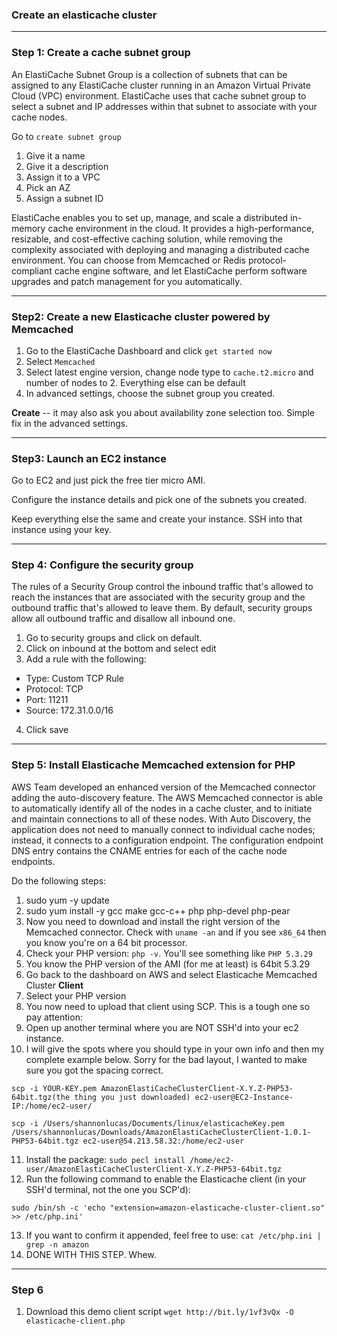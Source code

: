 ### Create an elasticache cluster

<hr>

### Step 1: Create a cache subnet group

An ElastiCache Subnet Group is a collection of subnets that can be assigned to any ElastiCache cluster running in an Amazon Virtual Private Cloud (VPC) environment. 
ElastiCache uses that cache subnet group to select a subnet and IP addresses within that subnet to associate with your cache nodes.

Go to `create subnet group` 

1) Give it a name
2) Give it a description
3) Assign it to a VPC
4) Pick an AZ
5) Assign a subnet ID

ElastiCache enables you to set up, manage, and scale a distributed in-memory cache environment in the cloud. 
It provides a high-performance, resizable, and cost-effective caching solution, while removing the complexity associated with deploying and managing a distributed cache environment. 
You can choose from Memcached or Redis protocol-compliant cache engine software, and let ElastiCache perform software upgrades and patch management for you automatically.

<hr>

### Step2: Create a new Elasticache cluster powered by Memcached

1) Go to the ElastiCache Dashboard and click `get started now`
2) Select `Memcached`
3) Select latest engine version, change node type to `cache.t2.micro` and number of nodes to 2. Everything else can be default
4) In advanced settings, choose the subnet group you created.

**Create** -- it may also ask you about availability zone selection too. Simple fix in the advanced settings.

<hr>

### Step3: Launch an EC2 instance

Go to EC2 and just pick the free tier micro AMI.

Configure the instance details and pick one of the subnets you created. 

Keep everything else the same and create your instance. SSH into that instance using your key.

<hr>

### Step 4: Configure the security group

The rules of a Security Group control the inbound traffic that's allowed to reach the instances that are associated with the security group and the outbound traffic that's allowed to leave them. 
By default, security groups allow all outbound traffic and disallow all inbound one.

1) Go to security groups and click on default.
2) Click on inbound at the bottom and select edit
3) Add a rule with the following:
* Type: Custom TCP Rule
* Protocol: TCP
* Port: 11211
* Source: 172.31.0.0/16
4) Click save

<hr>

### Step 5: Install Elasticache Memcached extension for PHP

AWS Team developed an enhanced version of the Memcached connector adding the auto-discovery feature. 
The AWS Memcached connector is able to automatically identify all of the nodes in a cache cluster, and to initiate and maintain connections to all of these nodes. 
With Auto Discovery, the application does not need to manually connect to individual cache nodes; instead, it connects to a configuration endpoint. 
The configuration endpoint DNS entry contains the CNAME entries for each of the cache node endpoints.

Do the following steps:

1) sudo yum -y update
2) sudo yum install -y gcc make gcc-c++ php php-devel php-pear
3) Now you need to download and install the right version of the Memcached connector. 
Check with `uname -an` and if you see `x86_64` then you know you're on a 64 bit processor. 
4) Check your PHP version: `php -v`. You'll see something like `PHP 5.3.29`
5) You know the PHP version of the AMI (for me at least) is 64bit 5.3.29
6) Go back to the dashboard on AWS and select Elasticache Memcached Cluster **Client**
7) Select your PHP version
8) You now need to upload that client using SCP. This is a tough one so pay attention:
9) Open up another terminal where you are NOT SSH'd into your ec2 instance.
10) I will give the spots where you should type in your own info and then my complete example below. Sorry for the bad layout,
I wanted to make sure you got the spacing correct.

```
scp -i YOUR-KEY.pem AmazonElastiCacheClusterClient-X.Y.Z-PHP53-64bit.tgz(the thing you just downloaded) ec2-user@EC2-Instance-IP:/home/ec2-user/
```

```
scp -i /Users/shannonlucas/Documents/linux/elasticacheKey.pem /Users/shannonlucas/Downloads/AmazonElastiCacheClusterClient-1.0.1-PHP53-64bit.tgz ec2-user@54.213.58.32:/home/ec2-user 
```

11) Install the package: `sudo pecl install /home/ec2-user/AmazonElastiCacheClusterClient-X.Y.Z-PHP53-64bit.tgz` 
12) Run the following command to enable the Elasticache client (in your SSH'd terminal, not the one you SCP'd):

```
sudo /bin/sh -c 'echo "extension=amazon-elasticache-cluster-client.so" >> /etc/php.ini'
```
13) If you want to confirm it appended, feel free to use: `cat /etc/php.ini | grep -n amazon`
14) DONE WITH THIS STEP. Whew.

<hr>

### Step 6

1) Download this demo client script `wget http://bit.ly/1vf3vQx -O elasticache-client.php`
















